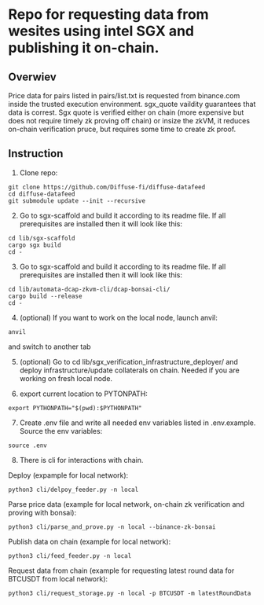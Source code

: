 # Repo for requesting data from wesites using intel SGX and publishing it on-chain.

## Overwiev
Price data for pairs listed in pairs/list.txt is requested from binance.com inside the trusted execution environment. sgx_quote vaildity guarantees that data is correst. Sgx quote is verified either on chain (more expensive but does not require timely zk proving off chain) or insize the zkVM, it reduces on-chain verification pruce, but requires some time to create zk proof.

## Instruction
1. Clone repo:
```
git clone https://github.com/Diffuse-fi/diffuse-datafeed
cd diffuse-datafeed
git submodule update --init --recursive
```

2. Go to sgx-scaffold and build it according to its readme file. If all prerequisites are installed then it will look like this:
```
cd lib/sgx-scaffold
cargo sgx build
cd -
```

3. Go to sgx-scaffold and build it according to its readme file. If all prerequisites are installed then it will look like this:
```
cd lib/automata-dcap-zkvm-cli/dcap-bonsai-cli/
cargo build --release
cd -
```

4. (optional) If you want to work on the local node, launch anvil:
```
anvil
```
and switch to another tab

5. (optional) Go to cd lib/sgx_verification_infrastructure_deployer/ and deploy infrastructure/update collaterals on chain. Needed if you are working on fresh local node.

6. export current location to PYTONPATH:
```
export PYTHONPATH="$(pwd):$PYTHONPATH"
```

7. Create .env file and write all needed env variables listed in .env.example. Source the env variables:
```
source .env
```

8. There is cli for interactions with chain.

Deploy (expample for local network):
```
python3 cli/delpoy_feeder.py -n local
```

Parse price data (example for local network, on-chain zk verification and proving with bonsai):
```
python3 cli/parse_and_prove.py -n local --binance-zk-bonsai
```

Publish data on chain (example for local network):
```
python3 cli/feed_feeder.py -n local
```

Request data from chain (example for requesting latest round data for BTCUSDT from local network):
```
python3 cli/request_storage.py -n local -p BTCUSDT -m latestRoundData
```
